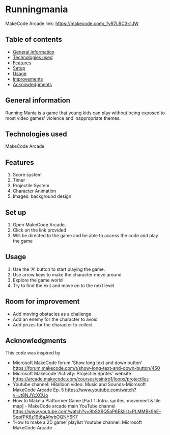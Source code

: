 # Runningmania
MakeCode Arcade link: https://makecode.com/_fyR7LRC3k1JW

## Table of contents
* [General information](#general-information)
* [Technologies used](#technologies-used)
* [Features](#Features)
* [Setup](#Setup)
* [Usage](#Usuage)
* [Improvements](#Room-for-improvemnet)
* [Acknowledgments](Acknowledgments)
  
## General information

Running Mania is a game that young kids can play without being exposed to most video games' violence and inappropriate themes.

## Technologies used 

MakeCode Arcade 

## Features

1. Score system
2. Timer
3. Projectile System
4. Character Animation
5. Images: background design

## Set up

1. Open MakeCode Arcade.
2. Click on the link provided 
3. Will be directed to the game and be able to access the code and play the game

## Usage 

1. Use the 'A' button to start playing the game.
2. Use arrow keys to make the character move around
3. Explore the game world
4. Try to find the exit and move on to the next level

## Room for improvement 

- Add moving obstacles as a challenge
- Add an enemy for the character to avoid
- Add prizes for the character to collect

## Acknowledgments 

This code was inspired by 
- Microsoft MakeCode forum  'Show long text and down button' https://forum.makecode.com/t/show-long-text-and-down-button/450
- Microsoft Makecode 'Activity: Projectile Sprites' website https://arcade.makecode.com/courses/csintro1/loops/projectiles
- Youtube channel: HBalloon  video: Music and Sounds-Microsoft MakeCode Arcade Ep. 5 https://www.youtube.com/watch?v=Jt8NJYcXCUo
- How to Make a Platformer Game [Part 1: Intro, sprites, movement & tile map] - MakeCode arcade main YouTube channel https://www.youtube.com/watch?v=9bSX9Q5aP6E&list=PLMMBk9hE-SepfPK6z19t6aAfwbOQNY6K7
- 'How to make a 2D game' playlist Youtube channel: Microsoft MakeCode Arcade

